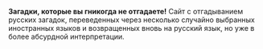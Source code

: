 **Загадки, которые вы гникогда не отгадаете!**
Сайт с отгадыванием русских загадок, переведенных через несколько случайно выбранных иностранных языков и возвращенных вновь на русский язык, но уже в более абсурдной интерпретации. 